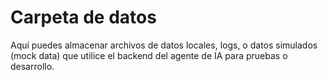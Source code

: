 # Carpeta de datos

Aquí puedes almacenar archivos de datos locales, logs, o datos simulados (mock data) que utilice el backend del agente de IA para pruebas o desarrollo. 